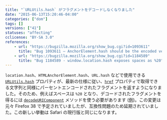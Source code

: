 ```yaml
---
title: "`URLUtils.hash` がフラグメントをデコードしなくなりました"
date: "2015-06-13T15:20:46-04:00"
categories: ["dom"]
tags: []
versions: ["41"]
statuses: "affecting"
cclicense: "BY-SA 3.0"
references:
    - url: "https://bugzilla.mozilla.org/show_bug.cgi?id=1093611"
      title: "Bug 1093611 – AnchorElement.hash should be the encoded version of the href attribute\'s fragment"
    - url: "https://bugzilla.mozilla.org/show_bug.cgi?id=1184589"
      title: "Bug 1184589 - window.location.hash exposes spaces as %20"
---
```

`location.hash`、`HTMLAnchorElement.hash`、`URL.hash` などで使用できる [`URLUtils.hash`](https://developer.mozilla.org/docs/Web/API/URLUtils/hash) プロパティが、最新の仕様に従い、[`href`](https://developer.mozilla.org/docs/Web/API/URLUtils/href) プロパティで取得できる文字列と同様にパーセントエンコードされたフラグメントを返すようになりました。そのため、例えばスペースは `%20` となり、デコードされたフラグメントを得るには [`decodeURIComponent`](https://developer.mozilla.org/docs/Web/JavaScript/Reference/Global_Objects/decodeURIComponent) メソッドを使う必要があります ([例](https://github.com/mozilla/phonebook/commit/78619461421f1619d32d89b4eaca0c0fb49ef164))。この変更は元々 Firefox 38 で予定されていましたが、互換性問題のため延期されていました。この新しい挙動は Safari の現行版と同じになります。
